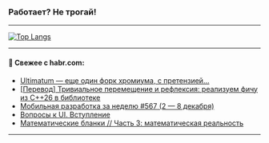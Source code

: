 ### Работает? Не трогай!

---
<!--
#### 🛠️ Technical stack:

![Java](https://img.shields.io/badge/Java-informational?logo=Oracle&style=flat&logoColor=white&color=FF4500)
![Kotlin](https://img.shields.io/badge/Kotlin-informational?logo=Kotlin&style=flat&logoColor=white&color=774D97)
![TS](https://img.shields.io/badge/TypeScript-informational?logo=typeScript&style=flat&logoColor=black&color=017acc)
![Python](https://img.shields.io/badge/Python-informational?logo=Python&style=flat&logoColor=black&color=ffdd54) <br>
![Spring](https://img.shields.io/badge/Spring-informational?logo=Spring&style=flat&logoColor=white&color=6DB33F) 
![SpringBoot](https://img.shields.io/badge/SpringBoot-informational?logo=SpringBoot&style=flat&logoColor=white&color=6DB33F)
![Nest](https://img.shields.io/badge/NestJS-informational?logo=NestJS&style=flat&logoColor=white&color=E0234E) 
![NodeJS](https://img.shields.io/badge/NodeJS-informational?logo=node.js&style=flat&logoColor=white&color=70A760)<br>
![PostgreSQL](https://img.shields.io/badge/PostgreSQL-informational?logo=PostgreSQL&style=flat&logoColor=white&color=DAA520)
![MongoDB](https://img.shields.io/badge/MongoDB-informational?logo=MongoDB&style=flat&logoColor=white&color=870000)
![Apache](https://img.shields.io/badge/Apache-informational?logo=apache&style=flat&logoColor=white&color=f74e28)

___ 
-->

<!--- #### 🛠️ : --->

[![Top Langs](https://github-readme-stats-82jvfl3w3-advtsettinggmailcoms-projects.vercel.app/api/top-langs/?username=zloylis&langs_count=10&hide_title=true&title_color=e6edf3&size_weight=0.5&count_weight=0.5&layout=compact&hide_progress=true&hide_border=true&theme=dracula)](https://github.com/zloylis)

<!---


####  :octocat:&nbsp;&nbsp; Статистика:

![GitHub stats](https://github-readme-stats-u2qms2cxw-advtsettinggmailcoms-projects.vercel.app/api?username=zloylis&show_icons=true&hide_border=true&theme=dracula&title_color=e6edf3&include_all_commits=true&count_private=true&hide_rank=false&hide_title=true&rank_icon=github)
-->
---

#### 💬 Свежее с habr.com:

<!-- BLOG-POST-LIST:START -->
- [Ultimatum — еще один форк хромиума, с претензией…](https://habr.com/ru/articles/864852/?utm_source=habrahabr&utm_medium=rss&utm_campaign=864852)
- [[Перевод] Тривиальное перемещение и рефлексия: реализуем фичу из C++26 в библиотеке](https://habr.com/ru/companies/ncloudtech/articles/864838/?utm_source=habrahabr&utm_medium=rss&utm_campaign=864838)
- [Мобильная разработка за неделю #567 &lpar;2 — 8 декабря&rpar;](https://habr.com/ru/articles/864824/?utm_source=habrahabr&utm_medium=rss&utm_campaign=864824)
- [Вопросы к UI. Вступление](https://habr.com/ru/articles/864816/?utm_source=habrahabr&utm_medium=rss&utm_campaign=864816)
- [Математические бланки // Часть 3: математическая реальность](https://habr.com/ru/articles/817229/?utm_source=habrahabr&utm_medium=rss&utm_campaign=817229)
<!-- BLOG-POST-LIST:END -->

---
